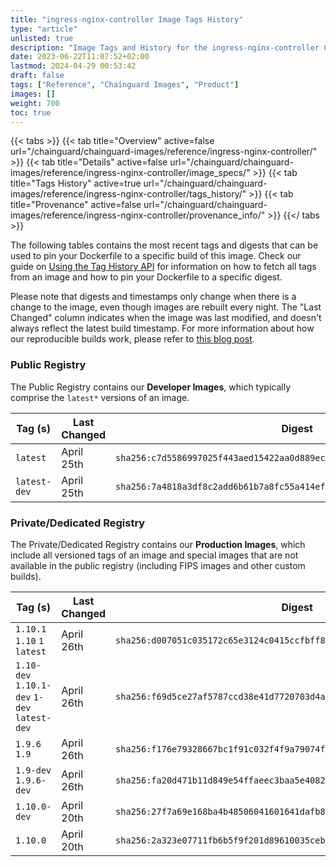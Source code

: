 ```yaml
---
title: "ingress-nginx-controller Image Tags History"
type: "article"
unlisted: true
description: "Image Tags and History for the ingress-nginx-controller Chainguard Image"
date: 2023-06-22T11:07:52+02:00
lastmod: 2024-04-29 00:53:42
draft: false
tags: ["Reference", "Chainguard Images", "Product"]
images: []
weight: 700
toc: true
---
```


{{< tabs >}}
{{< tab title="Overview" active=false url="/chainguard/chainguard-images/reference/ingress-nginx-controller/" >}}
{{< tab title="Details" active=false url="/chainguard/chainguard-images/reference/ingress-nginx-controller/image_specs/" >}}
{{< tab title="Tags History" active=true url="/chainguard/chainguard-images/reference/ingress-nginx-controller/tags_history/" >}}
{{< tab title="Provenance" active=false url="/chainguard/chainguard-images/reference/ingress-nginx-controller/provenance_info/" >}}
{{</ tabs >}}

The following tables contains the most recent tags and digests that can be used to pin your Dockerfile to a specific build of this image. Check our guide on [Using the Tag History API](/chainguard/chainguard-images/using-the-tag-history-api/) for information on how to fetch all tags from an image and how to pin your Dockerfile to a specific digest.

Please note that digests and timestamps only change when there is a change to the image, even though images are rebuilt every night. The "Last Changed" column indicates when the image was last modified, and doesn't always reflect the latest build timestamp. For more information about how our reproducible builds work, please refer to [this blog post](https://www.chainguard.dev/unchained/reproducing-chainguards-reproducible-image-builds).

### Public Registry
The Public Registry contains our **Developer Images**, which typically comprise the `latest*` versions of an image.

| Tag (s)       | Last Changed | Digest                                                                    |
|---------------|--------------|---------------------------------------------------------------------------|
|  `latest`     | April 25th   | `sha256:c7d5586997025f443aed15422aa0d889ece0f11721ce56cf2196a7dee6c3fb2b` |
|  `latest-dev` | April 25th   | `sha256:7a4818a3df8c2add6b61b7a8fc55a414ef75fa027e1326144d93c9b8ca0cf268` |


### Private/Dedicated Registry
The Private/Dedicated Registry contains our **Production Images**, which include all versioned tags of an image and special images that are not available in the public registry (including FIPS images and other custom builds).

| Tag (s)                                       | Last Changed | Digest                                                                    |
|-----------------------------------------------|--------------|---------------------------------------------------------------------------|
|  `1.10.1` `1.10` `1` `latest`                 | April 26th   | `sha256:d007051c035172c65e3124c0415ccfbff89b624d8e4f8aac4aef9c3a3e497666` |
|  `1.10-dev` `1.10.1-dev` `1-dev` `latest-dev` | April 26th   | `sha256:f69d5ce27af5787ccd38e41d7720703d4a2214a6da5f3c46e68daf7e217fd90c` |
|  `1.9.6` `1.9`                                | April 26th   | `sha256:f176e79328667bc1f91c032f4f9a79074f589c3b8370981a41027a86d2709407` |
|  `1.9-dev` `1.9.6-dev`                        | April 26th   | `sha256:fa20d471b11d849e54ffaeec3baa5e40829411264d908a1d4fc5d41415924cc0` |
|  `1.10.0-dev`                                 | April 20th   | `sha256:27f7a69e168ba4b48506041601641dafb87118758ef4b408eb01c0e6867d5553` |
|  `1.10.0`                                     | April 20th   | `sha256:2a323e07711fb6b5f9f201d89610035cebaf5be7ef2466d92efc8a8031dcfb71` |

